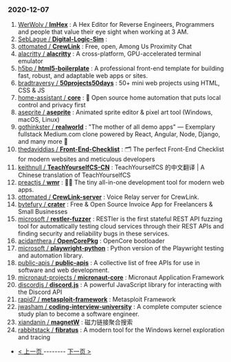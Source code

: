 ### 2020-12-07 
1. [
        WerWolv /
**ImHex**](https://github.com/WerWolv/ImHex) : A Hex Editor for Reverse Engineers, Programmers and people that value their eye sight when working at 3 AM.
1. [
        SebLague /
**Digital-Logic-Sim**](https://github.com/SebLague/Digital-Logic-Sim) : 
1. [
        ottomated /
**CrewLink**](https://github.com/ottomated/CrewLink) : Free, open, Among Us Proximity Chat
1. [
        alacritty /
**alacritty**](https://github.com/alacritty/alacritty) : A cross-platform, GPU-accelerated terminal emulator
1. [
        h5bp /
**html5-boilerplate**](https://github.com/h5bp/html5-boilerplate) : A professional front-end template for building fast, robust, and adaptable web apps or sites.
1. [
        bradtraversy /
**50projects50days**](https://github.com/bradtraversy/50projects50days) : 50+ mini web projects using HTML, CSS & JS
1. [
        home-assistant /
**core**](https://github.com/home-assistant/core) : 🏡 Open source home automation that puts local control and privacy first
1. [
        aseprite /
**aseprite**](https://github.com/aseprite/aseprite) : Animated sprite editor & pixel art tool (Windows, macOS, Linux)
1. [
        gothinkster /
**realworld**](https://github.com/gothinkster/realworld) : "The mother of all demo apps" — Exemplary fullstack Medium.com clone powered by React, Angular, Node, Django, and many more 🏅
1. [
        thedaviddias /
**Front-End-Checklist**](https://github.com/thedaviddias/Front-End-Checklist) : 🗂 The perfect Front-End Checklist for modern websites and meticulous developers
1. [
        keithnull /
**TeachYourselfCS-CN**](https://github.com/keithnull/TeachYourselfCS-CN) : TeachYourselfCS 的中文翻译 | A Chinese translation of TeachYourselfCS
1. [
        preactjs /
**wmr**](https://github.com/preactjs/wmr) : 👩‍🚀 The tiny all-in-one development tool for modern web apps.
1. [
        ottomated /
**CrewLink-server**](https://github.com/ottomated/CrewLink-server) : Voice Relay server for CrewLink.
1. [
        bytefury /
**crater**](https://github.com/bytefury/crater) : Free & Open Source Invoice App for Freelancers & Small Businesses
1. [
        microsoft /
**restler-fuzzer**](https://github.com/microsoft/restler-fuzzer) : RESTler is the first stateful REST API fuzzing tool for automatically testing cloud services through their REST APIs and finding security and reliability bugs in these services.
1. [
        acidanthera /
**OpenCorePkg**](https://github.com/acidanthera/OpenCorePkg) : OpenCore bootloader
1. [
        microsoft /
**playwright-python**](https://github.com/microsoft/playwright-python) : Python version of the Playwright testing and automation library.
1. [
        public-apis /
**public-apis**](https://github.com/public-apis/public-apis) : A collective list of free APIs for use in software and web development.
1. [
        micronaut-projects /
**micronaut-core**](https://github.com/micronaut-projects/micronaut-core) : Micronaut Application Framework
1. [
        discordjs /
**discord.js**](https://github.com/discordjs/discord.js) : A powerful JavaScript library for interacting with the Discord API
1. [
        rapid7 /
**metasploit-framework**](https://github.com/rapid7/metasploit-framework) : Metasploit Framework
1. [
        jwasham /
**coding-interview-university**](https://github.com/jwasham/coding-interview-university) : A complete computer science study plan to become a software engineer.
1. [
        xiandanin /
**magnetW**](https://github.com/xiandanin/magnetW) : 磁力链接聚合搜索
1. [
        rabbitstack /
**fibratus**](https://github.com/rabbitstack/fibratus) : A modern tool for the Windows kernel exploration and tracing 

- [ < 上一页 ](https://github.com/able8/github-trending-daily-record/blob/master/2020-12-06.md) -------- [ 下一页 > ](https://github.com/able8/github-trending-daily-record/blob/master/2020-12-08.md)